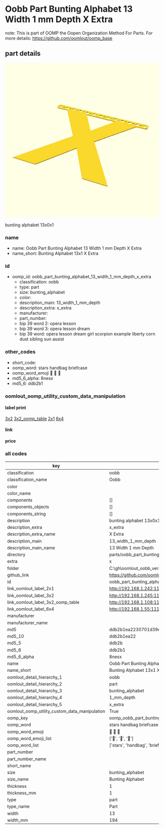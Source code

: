 # Oobb Part Bunting Alphabet 13 Width 1 mm Depth X Extra  

note: This is part of OOMP the Oopen Organization Method For Parts. For more details: https://github.com/oomlout/oomp_base

##  part details
  

[![](3dpr.png)](3dpr.png)

bunting alphabet 13x0x1



### name
* name: Oobb Part Bunting Alphabet 13 Width 1 mm Depth X Extra
* name_short: Bunting Alphabet 13x1 X Extra
### id
* oomp_id: oobb_part_bunting_alphabet_13_width_1_mm_depth_x_extra
  * classification: oobb
  * type: part
  * size: bunting_alphabet
  * color: 
  * description_main: 13_width_1_mm_depth
  * description_extra: x_extra
  * manufacturer: 
  * part_number: 
  * bip 39 word 2: opera lesson
  * bip 39 word 3: opera lesson dream
  * bip 39 word: opera lesson dream girl scorpion example liberty corn dust sibling sun assist

### other_codes
* short_code: 
* oomp_word: stars handbag briefcase
* oomp_word_emoji :stars: :handbag: :briefcase:
* md5_6_alpha: 8nesx
* md5_6: ddb2b1






### oomlout_oomp_utility_custom_data_manipulation
#### label print
[3x2](http://192.168.1.245:1112/?label=oomp%208nesx)
[3x2_oomp_table](http://192.168.1.108:1112/?label=oomp%208nesx)
[2x1](http://192.168.1.242:1112/?label=oomp%208nesx)
[6x4](http://192.168.1.55:1112/?label=oomp%208nesx)    

#### link

                              

#### price







### all codes 
| key | value |  
| --- | --- |  
| classification | oobb |  
| classification_name | Oobb |  
| color |  |  
| color_name |  |  
| components | [] |  
| components_objects | [] |  
| components_string | [] |  
| description | bunting alphabet 13x0x1 |  
| description_extra | x_extra |  
| description_extra_name | X Extra |  
| description_main | 13_width_1_mm_depth |  
| description_main_name | 13 Width 1 mm Depth |  
| directory | parts/oobb_part_bunting_alphabet_13_width_1_mm_depth_x_extra |  
| extra | x |  
| folder | C:\gh\oomlout_oobb_version_4_generated_parts\things\oobb_part_bunting_alphabet_13_width_1_mm_depth_x_extra |  
| github_link | https://github.com/oomlout/oomlout_oomp_part_src/tree/main/parts/oobb_part_bunting_alphabet_13_width_1_mm_depth_x_extra |  
| id | oobb_part_bunting_alphabet_13_width_1_mm_depth_x_extra |  
| link_oomlout_label_2x1 | http://192.168.1.242:1112/?label=oomp%208nesx |  
| link_oomlout_label_3x2 | http://192.168.1.245:1112/?label=oomp%208nesx |  
| link_oomlout_label_3x2_oomp_table | http://192.168.1.108:1112/?label=oomp%208nesx |  
| link_oomlout_label_6x4 | http://192.168.1.55:1112/?label=oomp%208nesx |  
| manufacturer |  |  
| manufacturer_name |  |  
| md5 | ddb2b1ea2230701d39e0962485201cda |  
| md5_10 | ddb2b1ea22 |  
| md5_5 | ddb2b |  
| md5_6 | ddb2b1 |  
| md5_6_alpha | 8nesx |  
| name | Oobb Part Bunting Alphabet 13 Width 1 mm Depth X Extra |  
| name_short | Bunting Alphabet 13x1 X Extra |  
| oomlout_detail_hierarchy_1 | oobb |  
| oomlout_detail_hierarchy_2 | part |  
| oomlout_detail_hierarchy_3 | bunting_alphabet |  
| oomlout_detail_hierarchy_4 | 1_mm_depth |  
| oomlout_detail_hierarchy_5 | x_extra |  
| oomlout_oomp_utility_custom_data_manipulation | True |  
| oomp_key | oomp_oobb_part_bunting_alphabet_13_width_1_mm_depth_x_extra |  
| oomp_word | stars handbag briefcase |  
| oomp_word_emoji | :stars: :handbag: :briefcase: |  
| oomp_word_emoji_list | [':stars:', ':handbag:', ':briefcase:'] |  
| oomp_word_list | ['stars', 'handbag', 'briefcase'] |  
| part_number |  |  
| part_number_name |  |  
| short_name |  |  
| size | bunting_alphabet |  
| size_name | Bunting Alphabet |  
| thickness | 1 |  
| thickness_mm | 1 |  
| type | part |  
| type_name | Part |  
| width | 13 |  
| width_mm | 194 |  
